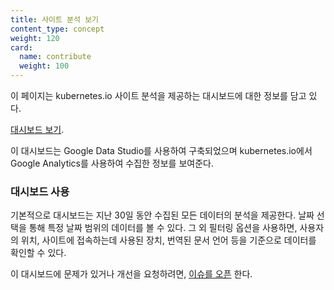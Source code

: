 ```yaml
---
title: 사이트 분석 보기
content_type: concept
weight: 120
card:
  name: contribute
  weight: 100
---
```


<!-- overview -->

이 페이지는 kubernetes.io 사이트 분석을 제공하는 대시보드에 대한 정보를 담고 있다.


<!-- body -->

[대시보드 보기](https://datastudio.google.com/reporting/fede2672-b2fd-402a-91d2-7473bdb10f04).

이 대시보드는 Google Data Studio를 사용하여 구축되었으며 kubernetes.io에서 Google Analytics를 사용하여 수집한 정보를 보여준다.

### 대시보드 사용

기본적으로 대시보드는 지난 30일 동안 수집된 모든 데이터의 분석을 제공한다. 날짜 선택을 통해 특정 날짜 범위의 데이터를 볼 수 있다. 그 외 필터링 옵션을 사용하면, 사용자의 위치, 사이트에 접속하는데 사용된 장치, 번역된 문서 언어 등을 기준으로 데이터를 확인할 수 있다.

 이 대시보드에 문제가 있거나 개선을 요청하려면, [이슈를 오픈](https://github.com/kubernetes/website/issues/new/choose) 한다.

